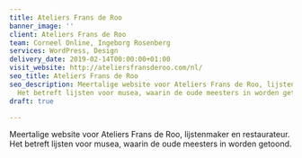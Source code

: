 ```yaml
---
title: Ateliers Frans de Roo
banner_image: ''
client: Ateliers Frans de Roo
team: Corneel Online, Ingeborg Rosenberg
services: WordPress, Design
delivery_date: 2019-02-14T00:00:00+01:00
visit_website: http://ateliersfransderoo.com/nl/
seo_title: Ateliers Frans de Roo
seo_description: Meertalige website voor Ateliers Frans de Roo, lijstenmaker en restaurateur.
  Het betreft lijsten voor musea, waarin de oude meesters in worden getoond.
draft: true

---
```

Meertalige website voor Ateliers Frans de Roo, lijstenmaker en restaurateur. Het betreft lijsten voor musea, waarin de oude meesters in worden getoond.